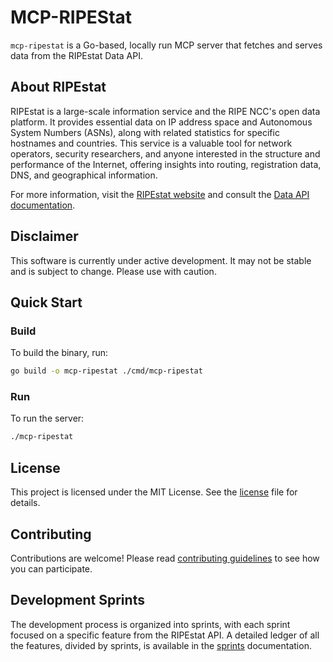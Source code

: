 # MCP-RIPEStat

`mcp-ripestat` is a Go-based, locally run MCP server that fetches and serves data from the RIPEstat Data API.

## About RIPEstat

RIPEstat is a large-scale information service and the RIPE NCC's open data platform. It provides essential data on IP address space and Autonomous System Numbers (ASNs), along with related statistics for specific hostnames and countries. This service is a valuable tool for network operators, security researchers, and anyone interested in the structure and performance of the Internet, offering insights into routing, registration data, DNS, and geographical information.

For more information, visit the [RIPEstat website](https://stat.ripe.net/) and consult the [Data API documentation](https://stat.ripe.net/docs/data_api).

## Disclaimer

This software is currently under active development. It may not be stable and is subject to change. Please use with caution.

## Quick Start

### Build

To build the binary, run:

```sh
go build -o mcp-ripestat ./cmd/mcp-ripestat
```

### Run

To run the server:

```sh
./mcp-ripestat
```

## License

This project is licensed under the MIT License. See the [license](LICENSE) file for details.

## Contributing

Contributions are welcome! Please read [contributing guidelines](CONTRIBUTING.md) to see how you can participate.

## Development Sprints

The development process is organized into sprints, with each sprint focused on a specific feature from the RIPEstat API. A detailed ledger of all the features, divided by sprints, is available in the [sprints](.github/SPRINTS.md) documentation.

